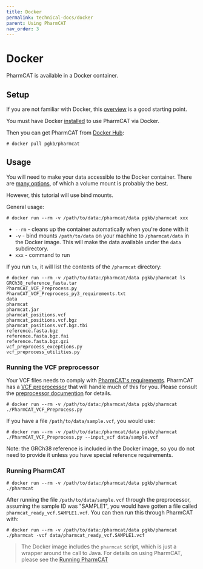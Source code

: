 ```yaml
---
title: Docker
permalink: technical-docs/docker
parent: Using PharmCAT
nav_order: 3
---
```

# Docker

PharmCAT is available in a Docker container.

## Setup

If you are not familiar with Docker, this [overview](https://docs.docker.com/get-started/overview/) is a good starting point.

You must have Docker [installed](https://docs.docker.com/get-docker/) to use PharmCAT via Docker.

Then you can get PharmCAT from [Docker Hub](https://hub.docker.com/repository/docker/pgkb/pharmcat):

```commandline
# docker pull pgkb/pharmcat
```

## Usage

You will need to make your data accessible to the Docker container.  There are [many options](https://docs.docker.com/storage/), of which a volume mount is probably the best.

However, this tutorial will use bind mounts.

General usage:

```commandline
# docker run --rm -v /path/to/data:/pharmcat/data pgkb/pharmcat xxx
```

* `--rm` - cleans up the container automatically when you're done with it
* `-v` - bind mounts `/path/to/data` on your machine to `/pharmcat/data` in the Docker image.  This will make the data available under the `data` subdirectory.
* `xxx` - command to run

If you run `ls`, it will list the contents of the `/pharmcat` directory: 

```commandline
# docker run --rm -v /path/to/data:/pharmcat/data pgkb/pharmcat ls
GRCh38_reference_fasta.tar
PharmCAT_VCF_Preprocess.py
PharmCAT_VCF_Preprocess_py3_requirements.txt
data
pharmcat
pharmcat.jar
pharmcat_positions.vcf
pharmcat_positions.vcf.bgz
pharmcat_positions.vcf.bgz.tbi
reference.fasta.bgz
reference.fasta.bgz.fai
reference.fasta.bgz.gzi
vcf_preprocess_exceptions.py
vcf_preprocess_utilities.py
```

### Running the VCF preprocessor

Your VCF files needs to comply with [PharmCAT's requirements](VCF-Requirements).  PharmCAT has a [VCF preprocessor](Preprocessing-VCF-Files-for-PharmCAT) that will handle much of this for you.  Please consult the [preprocessor documention](Preprocessing-VCF-Files-for-PharmCAT) for details.

```commandline
# docker run --rm -v /path/to/data:/pharmcat/data pgkb/pharmcat ./PharmCAT_VCF_Preprocess.py
```

If you have a file `/path/to/data/sample.vcf`, you would use:

```commandline
# docker run --rm -v /path/to/data:/pharmcat/data pgkb/pharmcat ./PharmCAT_VCF_Preprocess.py --input_vcf data/sample.vcf
```

Note: the GRCh38 reference is included in the Docker image, so you do not need to provide it unless you have special reference requirements.


### Running PharmCAT

```commandline
# docker run --rm -v /path/to/data:/pharmcat/data pgkb/pharmcat ./pharmcat
```

After running the file `/path/to/data/sample.vcf` through the preprocessor, assuming the sample ID was "SAMPLE1", you would have gotten a file called `pharmcat_ready_vcf.SAMPLE1.vcf`.  You can then run this through PharmCAT with:

```commandline
# docker run --rm -v /path/to/data:/pharmcat/data pgkb/pharmcat ./pharmcat -vcf data/pharmcat_ready_vcf.SAMPLE1.vcf
```


> The Docker image includes the `pharmcat` script, which is just a wrapper around the call to Java.
> For details on using PharmCAT, please see the [Running PharmCAT](docs/technical-docs/Running-PharmCAT.md#running)
